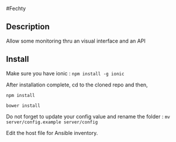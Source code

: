 #Fechty

## Description

Allow some monitoring thru an visual interface and an API

## Install

Make sure you have ionic : `npm install -g ionic`

After installation complete, cd to the cloned repo and then,

`npm install`

`bower install`

Do not forget to update your config value and rename the folder : `mv server/config.example server/config`

Edit the host file for Ansible inventory.



